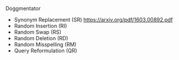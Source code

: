 Doggmentator

- Synonym Replacement (SR) https://arxiv.org/pdf/1603.00892.pdf
- Random Insertion (RI)
- Random Swap (RS)
- Random Deletion (RD)
- Random Misspelling (RM)
- Query Reformulation (QR)
